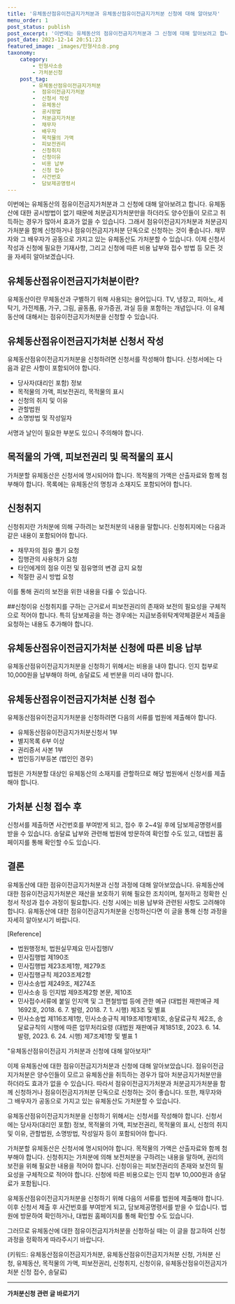 ```yaml
---
title: '유체동산점유이전금지가처분과 유체동산점유이전금지가처분 신청에 대해 알아보자'
menu_order: 1
post_status: publish
post_excerpt: '이번에는 유체동산의 점유이전금지가처분과 그 신청에 대해 알아보려고 합니다. 유체동산에 대한 공시방법이 없기 때문에 처분금지가처분만을 하더라도 양수인들이 모르고 취득하는 경우가 많아서 효과가 없을 수 있습니다. 그래서 점유이전금지가처분과 처분금지가처분을 함께 신청하거나 점유이전금지가처분 단독으로 신청하는 것이 좋습니다. 채무자와 그 배우자가 공동으로 가지고 있는 유체동산도 가처분할 수 있습니다. 이제 신청서 작성과 신청에 필요한 기재사항, 그리고 신청에 따른 비용 납부와 접수 방법 등 모든 것을 자세히 알아보겠습니다.'
post_date: 2023-12-14 20:51:23
featured_image: _images/민형사소송.png
taxonomy:
    category:
        - 민형사소송
        - 가처분신청
    post_tag:
        - 유체동산점유이전금지가처분
        -  점유이전금지가처분
        -  신청서 작성
        -  유체동산
        -  공시방법
        -  처분금지가처분
        -  채무자
        -  배우자
        -  목적물의 가액
        -  피보전권리
        -  신청취지
        -  신청이유
        -  비용 납부
        -  신청 접수
        -  사건번호
        -  담보제공명령서
---
```



이번에는 유체동산의 점유이전금지가처분과 그 신청에 대해 알아보려고 합니다. 유체동산에 대한 공시방법이 없기 때문에 처분금지가처분만을 하더라도 양수인들이 모르고 취득하는 경우가 많아서 효과가 없을 수 있습니다. 그래서 점유이전금지가처분과 처분금지가처분을 함께 신청하거나 점유이전금지가처분 단독으로 신청하는 것이 좋습니다. 채무자와 그 배우자가 공동으로 가지고 있는 유체동산도 가처분할 수 있습니다. 이제 신청서 작성과 신청에 필요한 기재사항, 그리고 신청에 따른 비용 납부와 접수 방법 등 모든 것을 자세히 알아보겠습니다.

## 유체동산점유이전금지가처분이란?
유체동산이란 무체동산과 구별하기 위해 사용되는 용어입니다. TV, 냉장고, 피아노, 세탁기, 가전제품, 가구, 그림, 골동품, 유가증권, 과실 등을 포함하는 개념입니다. 이 유체동산에 대해서는 점유이전금지가처분을 신청할 수 있습니다.

## 유체동산점유이전금지가처분 신청서 작성
유체동산점유이전금지가처분을 신청하려면 신청서를 작성해야 합니다. 신청서에는 다음과 같은 사항이 포함되어야 합니다.
- 당사자(대리인 포함) 정보
- 목적물의 가액, 피보전권리, 목적물의 표시
- 신청의 취지 및 이유
- 관할법원
- 소명방법 및 작성일자

서명과 날인이 필요한 부분도 있으니 주의해야 합니다.

## 목적물의 가액, 피보전권리 및 목적물의 표시
가처분할 유체동산은 신청서에 명시되어야 합니다. 목적물의 가액은 산출자료와 함께 첨부해야 합니다. 목록에는 유체동산의 명칭과 소재지도 포함되어야 합니다.

## 신청취지
신청취지란 가처분에 의해 구하려는 보전처분의 내용을 말합니다. 신청취지에는 다음과 같은 내용이 포함되어야 합니다.
- 채무자의 점유 풀기 요청
- 집행관의 사용허가 요청
- 타인에게의 점유 이전 및 점유명의 변경 금지 요청
- 적절한 공시 방법 요청

이를 통해 권리의 보전을 위한 내용을 다룰 수 있습니다.

##신청이유
신청취지를 구하는 근거로서 피보전권리의 존재와 보전의 필요성을 구체적으로 적어야 합니다. 특히 담보제공을 하는 경우에는 지급보증위탁계약체결문서 제출을 요청하는 내용도 추가해야 합니다.

## 유체동산점유이전금지가처분 신청에 따른 비용 납부
유체동산점유이전금지가처분을 신청하기 위해서는 비용을 내야 합니다. 인지 첩부로 10,000원을 납부해야 하며, 송달료도 세 번분을 미리 내야 합니다.

## 유체동산점유이전금지가처분 신청 접수
유체동산점유이전금지가처분을 신청하려면 다음의 서류를 법원에 제출해야 합니다.
- 유체동산점유이전금지가처분신청서 1부
- 별지목록 6부 이상
- 권리증서 사본 1부
- 법인등기부등본 (법인인 경우)

법원은 가처분할 대상인 유체동산의 소재지를 관할하므로 해당 법원에서 신청서를 제출해야 합니다.

## 가처분 신청 접수 후
신청서를 제출하면 사건번호를 부여받게 되고, 접수 후 2~4일 후에 담보제공명령서를 받을 수 있습니다. 송달료 납부와 관련해 법원에 방문하여 확인할 수도 있고, 대법원 홈페이지를 통해 확인할 수도 있습니다.

## 결론
유체동산에 대한 점유이전금지가처분과 신청 과정에 대해 알아보았습니다. 유체동산에 대한 점유이전금지가처분은 재산을 보호하기 위해 필요한 조치이며, 철저하고 정확한 신청서 작성과 접수 과정이 필요합니다. 신청 시에는 비용 납부와 관련된 사항도 고려해야 합니다. 유체동산에 대한 점유이전금지가처분을 신청하신다면 이 글을 통해 신청 과정을 자세히 알아보시기 바랍니다.

[Reference]
- 법원행정처, 법원실무제요 민사집행Ⅳ
- 민사집행법 제190조
- 민사집행법 제23조제1항, 제279조
- 민사집행규칙 제203조제2항
- 민사소송법 제249조, 제274조
- 민사소송 등 인지법 제9조제2항 본문, 제10조
- 민사접수서류에 붙일 인지액 및 그 편철방법 등에 관한 예규 (대법원 재판예규 제1692호, 2018. 6. 7. 발령, 2018. 7. 1. 시행) 제3조 및 별표
- 민사소송법 제116조제1항, 민사소송규칙 제19조제1항제1호, 송달료규칙 제2조, 송달료규칙의 시행에 따른 업무처리요령 (대법원 재판예규 제1851호, 2023. 6. 14. 발령, 2023. 6. 24. 시행) 제7조제1항 및 별표 1

"유체동산점유이전금지 가처분과 신청에 대해 알아보자!"

이제 유체동산에 대한 점유이전금지가처분과 신청에 대해 알아보았습니다. 점유이전금지가처분은 양수인들이 모르고 유체동산을 취득하는 경우가 많아 처분금지가처분만을 하더라도 효과가 없을 수 있습니다. 따라서 점유이전금지가처분과 처분금지가처분을 함께 신청하거나 점유이전금지가처분 단독으로 신청하는 것이 좋습니다. 또한, 채무자와 그 배우자가 공동으로 가지고 있는 유체동산도 가처분할 수 있습니다.

유체동산점유이전금지가처분을 신청하기 위해서는 신청서를 작성해야 합니다. 신청서에는 당사자(대리인 포함) 정보, 목적물의 가액, 피보전권리, 목적물의 표시, 신청의 취지 및 이유, 관할법원, 소명방법, 작성일자 등이 포함되어야 합니다.

가처분할 유체동산은 신청서에 명시되어야 합니다. 목적물의 가액은 산출자료와 함께 첨부해야 합니다. 신청취지는 가처분에 의해 보전처분을 구하려는 내용을 말하며, 권리의 보전을 위해 필요한 내용을 적어야 합니다. 신청이유는 피보전권리의 존재와 보전의 필요성을 구체적으로 적어야 합니다. 신청에 따른 비용으로는 인지 첩부 10,000원과 송달료가 포함됩니다.

유체동산점유이전금지가처분을 신청하기 위해 다음의 서류를 법원에 제출해야 합니다. 이후 신청서 제출 후 사건번호를 부여받게 되고, 담보제공명령서를 받을 수 있습니다. 법원에 방문하여 확인하거나, 대법원 홈페이지를 통해 확인할 수도 있습니다.

그러므로 유체동산에 대한 점유이전금지가처분을 신청하실 때는 이 글을 참고하여 신청 과정을 정확하게 따라주시기 바랍니다.

(키워드: 유체동산점유이전금지가처분, 유체동산점유이전금지가처분 신청, 가처분 신청, 유체동산, 목적물의 가액, 피보전권리, 신청취지, 신청이유, 유체동산점유이전금지가처분 신청 접수, 송달료)
<!-- wp:separator -->
<hr class="wp-block-separator has-alpha-channel-opacity"/>
<!-- /wp:separator -->

<!-- wp:group {"backgroundColor":"base","layout":{"type":"constrained"}} -->
<div class="wp-block-group has-base-background-color has-background"><!-- wp:paragraph {"align":"center","fontSize":"medium"} -->
<p class="has-text-align-center has-large-font-size"><strong>가처분신청 관련 글 바로가기</strong></p>
<!-- /wp:paragraph -->


<!-- wp:latest-posts
{"categories":[{"id":14597,"count":19,"description":"","link":"https://uknowlaw.com/category/%ea%b0%80%ec%b2%98%eb%b6%84%ec%8b%a0%ec%b2%ad/","name":"가처분신청","slug":"가처분신청","taxonomy":"category","parent":0,"meta":[],"_links":{"self":[{"href":"https://uknowlaw.com/wp-json/wp/v2/categories/14597"}],"collection":[{"href":"https://uknowlaw.com/wp-json/wp/v2/categories"}],"about":[{"href":"https://uknowlaw.com/wp-json/wp/v2/taxonomies/category"}],"wp:post_type":[{"href":"https://uknowlaw.com/wp-json/wp/v2/posts?categories=14597"}],"curies":[{"name":"wp","href":"https://api.w.org/{rel}","templated":true}]}}],"postsToShow":100,"excerptLength":28,"postLayout":"grid","columns":2,"featuredImageAlign":"left","featuredImageSizeSlug":"large","fontSize":"small"} /--></div>
<!-- /wp:group -->